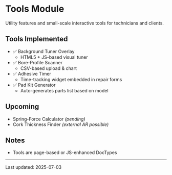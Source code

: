 # Tools Module

Utility features and small-scale interactive tools for technicians and clients.

## Tools Implemented
- ✅ Background Tuner Overlay
  - HTML5 + JS-based visual tuner
- ✅ Bore-Profile Scanner
  - CSV-based upload & chart
- ✅ Adhesive Timer
  - Time-tracking widget embedded in repair forms
- ✅ Pad Kit Generator
  - Auto-generates parts list based on model

## Upcoming
- Spring-Force Calculator *(pending)*
- Cork Thickness Finder *(external AR possible)*

## Notes
- Tools are page-based or JS-enhanced DocTypes

---
Last updated: 2025-07-03